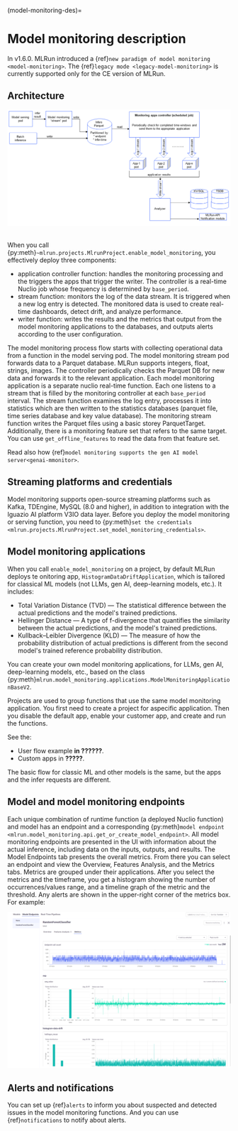 (model-monitoring-des)=
# Model monitoring description

In v1.6.0. MLRun introduced a {ref}`new paradigm of model monitoring <model-monitoring>`. 
The {ref}`legacy mode <legacy-model-monitoring>` is currently supported only for the CE version of MLRun.

## Architecture

<img src="../_static/images/model-monitoring.png" width="1100" >

</br>
</br>

When you call {py:meth}`~mlrun.projects.MlrunProject.enable_model_monitoring`, you effectively deploy three components:
- application controller function: handles the monitoring processing and the triggers the apps that trigger the writer. The controller is a real-time Nuclio job whose frequency is determined by `base_period`. 
- stream function: monitors the log of the data stream. It is triggered when a new log entry is detected. The monitored data is used to create real-time dashboards, detect drift, and analyze performance.
- writer function: writes the results and the metrics that output from the model monitoring applications to the databases, and outputs alerts according to the user configuration.

The model monitoring process flow starts with collecting operational data from a function in the model serving pod. The model 
monitoring stream pod forwards data to a Parquet database. MLRun supports integers, float, strings, images.
The controller periodically checks the Parquet DB for new data and forwards it to the relevant application. 
Each model monitoring application is a separate nuclio real-time function. Each one listens to a stream that is filled by 
the monitoring controller at each `base_period` interval.
The stream function examines the log entry, processes it into statistics which are then written to the statistics databases 
(parquet file, time series database and key value database). 
The monitoring stream function writes the Parquet files using a basic storey ParquetTarget. Additionally, there is a monitoring feature set that refers 
to the same target. You can use `get_offline_features` to read the data from that feature set. 

Read also how {ref}`model monitoring supports the gen AI model server<genai-mmonitor>`.

## Streaming platforms and credentials

Model monitoring supports open-source streaming platforms such as Kafka, TDEngine, MySQL (8.0 and higher), in addition to integration with the Iguazio AI platform V3IO data layer. 
Before you deploy the model monitoring or serving function, you need to {py:meth}`set the credentials <mlrun.projects.MlrunProject.set_model_monitoring_credentials>`. 

## Model monitoring applications

When you call `enable_model_monitoring` on a project, by default MLRun deploys te onitoring app, `HistogramDataDriftApplication`, which is 
tailored for classical ML models (not LLMs, gen AI, deep-learning models, etc.). It includes:
* Total Variation Distance (TVD) &mdash; The statistical difference between the actual predictions and the model's trained predictions.
* Hellinger Distance &mdash; A type of f-divergence that quantifies the similarity between the actual predictions, and the model's trained predictions.
* Kullback–Leibler Divergence (KLD) &mdash; The measure of how the probability distribution of actual predictions is different from the second model's trained reference probability distribution.

You can create your own model monitoring applications, for LLMs, gen AI, deep-learning models, etc., based on the class {py:meth}`mlrun.model_monitoring.applications.ModelMonitoringApplicationBaseV2`. 

Projects are used to group functions that use the same model monitoring application. You first need to create a project for aspecific application. 
Then you disable the default app, enable your customer app, and create and run the functions. 

See the:
- User flow example **in ??????**.
- Custom apps in **?????**.

The basic flow for classic ML and other models is the same, but the apps and the infer requests are different.




## Model and model monitoring endpoints 

Each unique combination of runtime function (a deployed Nuclio function) and model has an endpoint and a corresponding {py:meth}`model endpoint <mlrun.model_monitoring.api.get_or_create_model_endpoint>`. 
All model monitoring endpoints are presented in the UI with information about the actual inference, including data on the inputs, outputs, and results.
The Model Endpoints tab presents the overall metrics. From there you can select an endpoint and view the Overview, Features Analysis, and the Metrics tabs. 
Metrics are grouped under their applications. After you select the metrics and the timeframe, you get a histogram showing the number of occurrences/values range, and a timeline 
graph of the metric and the threshold. Any alerts are shown in the upper-right corner of the metrics box. For example:

<img src="../_static/images/mm_metrics.png" width="700" >


## Alerts and notifications

You can set up {ref}`alerts` to inform you about suspected and detected issues in the model monitoring functions. 
And you can use {ref}`notifications` to notify about alerts. 